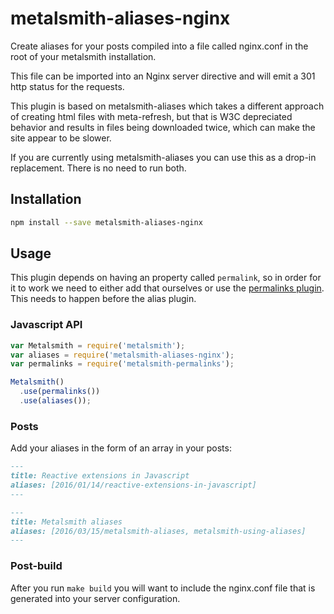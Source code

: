 metalsmith-aliases-nginx
===============

Create aliases for your posts compiled into a file called nginx.conf in the root of your metalsmith installation.

This file can be imported into an Nginx server directive and will emit a 301 http status for the requests.

This plugin is based on metalsmith-aliases which takes a different approach of creating html files with meta-refresh, but that is W3C depreciated behavior and results in files being downloaded twice, which can make the site appear to be slower.

If you are currently using metalsmith-aliases you can use this as a drop-in replacement. There is no need to run both.

## Installation

```sh
npm install --save metalsmith-aliases-nginx
```

## Usage

This plugin depends on having an property called `permalink`, so in order for it to work we need to
either add that ourselves or use the [permalinks plugin](https://github.com/segmentio/metalsmith-permalinks).
This needs to happen before the alias plugin.

### Javascript API

```javascript
var Metalsmith = require('metalsmith');
var aliases = require('metalsmith-aliases-nginx');
var permalinks = require('metalsmith-permalinks');

Metalsmith()
  .use(permalinks())
  .use(aliases());
```

### Posts
Add your aliases in the form of an array in your posts:

```markdown
---
title: Reactive extensions in Javascript
aliases: [2016/01/14/reactive-extensions-in-javascript]
---
```

```markdown
---
title: Metalsmith aliases
aliases: [2016/03/15/metalsmith-aliases, metalsmith-using-aliases]
---
```

### Post-build

After you run ```make build``` you will want to include the nginx.conf file that is generated into your server configuration.

